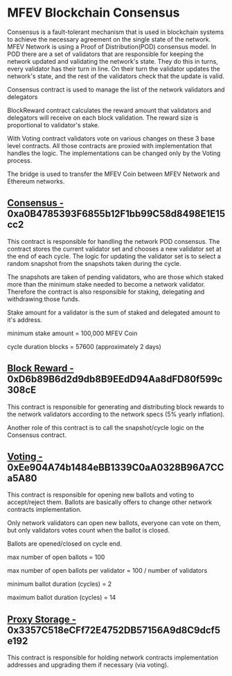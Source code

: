 # MFEV Blockchain Consensus

Consensus is a fault-tolerant mechanism that is used in blockchain systems to achieve the necessary agreement on the single state of the network. MFEV Network is using a Proof of  Distribution(POD) consensus model. In POD there are a set of validators that are responsible for keeping the network updated and validating the network's state. They do this in turns, every validator has their turn in line. On their turn the validator updates the network's state, and the rest of the validators check that the update is valid.

Consensus contract is used to manage the list of the network validators and delegators

BlockReward contract calculates the reward amount that validators and delegators will receive on each block validation. The reward size is proportional to validator's stake.

With Voting contract validators vote on various changes on these 3 base level contracts. All those contracts are proxied with implementation that handles the logic. The implementations can be changed only by the Voting process.

The bridge is used to transfer the MFEV Coin between MFEV Network  and Ethereum networks.

## [Consensus - ](https://testnet.mediablock.ai/address/0xC48b6EAECd49959235dE3DE5C73974079d2Be325)0xa0B4785393F6855b12F1bb99C58d8498E1E15cc2

This contract is responsible for handling the network POD consensus. The contract stores the current validator set and chooses a new validator set at the end of each cycle. The logic for updating the validator set is to select a random snapshot from the snapshots taken during the cycle.

The snapshots are taken of pending validators, who are those which staked more than the minimum stake needed to become a network validator. Therefore the contract is also responsible for staking, delegating and withdrawing those funds.

Stake amount for a validator is the sum of staked and delegated amount to it's address.

minimum stake amount = 100,000 MFEV  Coin&#x20;

cycle duration blocks = 57600 (approximately 2 days)

## [Block Reward - ](https://testnet.mediablock.ai/address/0xF3f4A70EE8cFE0A1F28B59B2d85c505c1d32bcbB)0xD6b89B6d2d9db8B9EEdD94Aa8dFD80f599c308cE

This contract is responsible for generating and distributing block rewards to the network validators according to the network specs (5% yearly inflation).

Another role of this contract is to call the snapshot/cycle logic on the Consensus contract.

## [Voting - ](./)0xEe904A74b1484eBB1339C0aA0328B96A7CCa5A80

This contract is responsible for opening new ballots and voting to accept/reject them. Ballots are basically offers to change other network contracts implementation.

Only network validators can open new ballots, everyone can vote on them, but only validators votes count when the ballot is closed.

Ballots are opened/closed on cycle end.

max number of open ballots = 100

max number of open ballots per validator = 100 / number of validators

minimum ballot duration (cycles) = 2

maximum ballot duration (cycles) = 14

## [Proxy Storage - ](./)0x3357C518eCFf72E4752DB57156A9d8C9dcf5e192

This contract is responsible for holding network contracts implementation addresses and upgrading them if necessary (via voting).
